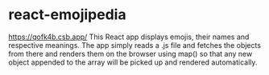 # react-emojipedia
https://qofk4b.csb.app/
This React app displays emojis, their names and respective meanings.
The app simply reads a .js file and fetches the objects from there and renders them on the browser using map() so that any new object appended to the array will be picked up and rendered automatically.
